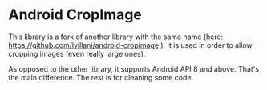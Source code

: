 # Android CropImage

This library is a fork of another library with the same name (here: https://github.com/lvillani/android-cropimage ). It is used in order to allow cropping images (even really large ones).

As opposed to the other library, it supports Android API 8 and above. That's the main difference. The rest is for cleaning some code.

